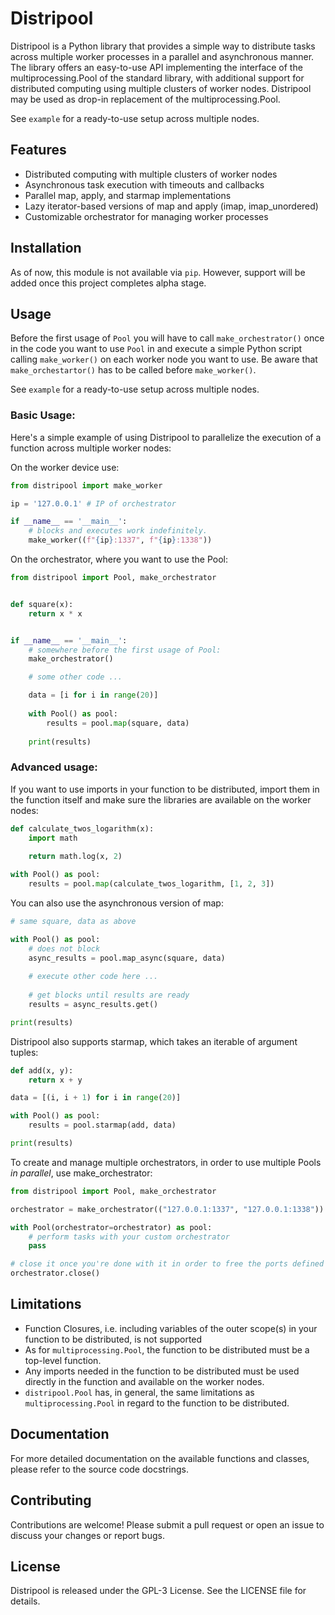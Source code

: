 # Distripool
Distripool is a Python library that provides a simple way to distribute tasks across multiple worker
processes in a parallel and asynchronous manner. 
The library offers an easy-to-use API implementing the interface of the multiprocessing.Pool of the standard library, 
with additional support for distributed computing using multiple clusters of worker nodes. 
Distripool may be used as drop-in replacement of the multiprocessing.Pool. 

See `example` for a ready-to-use setup across multiple nodes.  

## Features

- Distributed computing with multiple clusters of worker nodes
- Asynchronous task execution with timeouts and callbacks
- Parallel map, apply, and starmap implementations
- Lazy iterator-based versions of map and apply (imap, imap_unordered)
- Customizable orchestrator for managing worker processes

## Installation
 
As of now, this module is not available via `pip`. 
However, support will be added once this project completes alpha stage.

## Usage

Before the first usage of `Pool` you will have to call `make_orchestrator()` once in the code you want to 
use `Pool` in and execute a simple Python script calling `make_worker()` on each worker node you want to use. 
Be aware that `make_orchestartor()` has to be called before `make_worker()`.

See `example` for a ready-to-use setup across multiple nodes.  

### Basic Usage: 

Here's a simple example of using Distripool to parallelize the execution of a function across multiple worker nodes:

On the worker device use: 
```python
from distripool import make_worker

ip = '127.0.0.1' # IP of orchestrator

if __name__ == '__main__':
    # blocks and executes work indefinitely.
    make_worker((f"{ip}:1337", f"{ip}:1338")) 
```

On the orchestrator, where you want to use the Pool:

```python
from distripool import Pool, make_orchestrator


def square(x):
    return x * x


if __name__ == '__main__':
    # somewhere before the first usage of Pool:
    make_orchestrator()

    # some other code ... 

    data = [i for i in range(20)]
    
    with Pool() as pool:
        results = pool.map(square, data)
    
    print(results)
```

### Advanced usage:

If you want to use imports in your function to be distributed, import them in the function itself 
and make sure the libraries are available on the worker nodes:

```python
def calculate_twos_logarithm(x):
    import math
    
    return math.log(x, 2)

with Pool() as pool:
    results = pool.map(calculate_twos_logarithm, [1, 2, 3])
```

You can also use the asynchronous version of map:

```python
# same square, data as above

with Pool() as pool:
    # does not block
    async_results = pool.map_async(square, data)
    
    # execute other code here ... 
    
    # get blocks until results are ready
    results = async_results.get()

print(results)
```

Distripool also supports starmap, which takes an iterable of argument tuples:

```python
def add(x, y):
    return x + y

data = [(i, i + 1) for i in range(20)]

with Pool() as pool:
    results = pool.starmap(add, data)

print(results)
```

To create and manage multiple orchestrators, in order to use multiple Pools _in parallel_, use make_orchestrator:

```python
from distripool import Pool, make_orchestrator

orchestrator = make_orchestrator(("127.0.0.1:1337", "127.0.0.1:1338"))

with Pool(orchestrator=orchestrator) as pool:
    # perform tasks with your custom orchestrator
    pass

# close it once you're done with it in order to free the ports defined above.
orchestrator.close()
```

## Limitations

- Function Closures, i.e. including variables of the outer scope(s) in your function to be distributed, is not supported
- As for `multiprocessing.Pool`, the function to be distributed must be a top-level function. 
- Any imports needed in the function to be distributed must be used directly in the function and available on the worker nodes.
- `distripool.Pool` has, in general, the same limitations as `multiprocessing.Pool` in regard to the function to be distributed. 

## Documentation
For more detailed documentation on the available functions and classes, please refer to the source code docstrings.

## Contributing
Contributions are welcome! Please submit a pull request or open an issue to discuss your changes or report bugs.

## License
Distripool is released under the GPL-3 License. See the LICENSE file for details.
